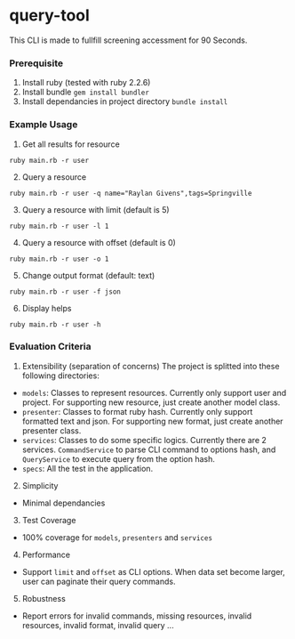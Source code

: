 # query-tool
This CLI is made to fullfill screening accessment for 90 Seconds.

### Prerequisite
1. Install ruby (tested with ruby 2.2.6)
2. Install bundle `gem install bundler`
3. Install dependancies in project directory `bundle install`

### Example Usage
1. Get all results for resource
```
ruby main.rb -r user
```

2. Query a resource
```
ruby main.rb -r user -q name="Raylan Givens",tags=Springville
```

3. Query a resource with limit (default is 5)
```
ruby main.rb -r user -l 1
```

4. Query a resource with offset (default is 0)
```
ruby main.rb -r user -o 1
```

5. Change output format (default: text)
```
ruby main.rb -r user -f json
```

6. Display helps
```
ruby main.rb -r user -h
```

### Evaluation Criteria
1. Extensibility (separation of concerns)
The project is splitted into these following directories:
- `models`: Classes to represent resources. Currently only support user and project. For supporting new resource, just create another model class.
- `presenter`: Classes to format ruby hash. Currently only support formatted text and json. For supporting new format, just create another presenter class.
- `services`: Classes to do some specific logics. Currently there are 2 services. `CommandService` to parse CLI command to options hash, and `QueryService` to execute query from the option hash.
- `specs`: All the test in the application.

2. Simplicity
- Minimal dependancies

3. Test Coverage
- 100% coverage for `models`, `presenters` and `services`

4. Performance
- Support `limit` and `offset` as CLI options. When data set become larger, user can paginate their query commands.

5. Robustness
- Report errors for invalid commands, missing resources, invalid resources, invalid format, invalid query ...
